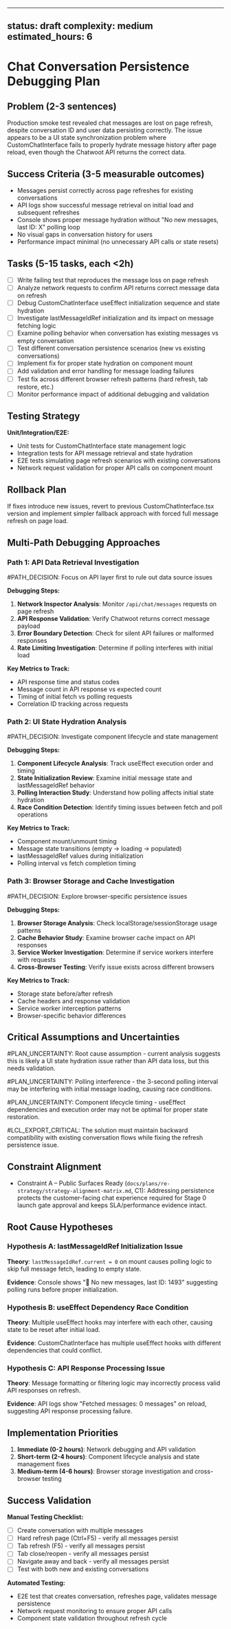 <!-- ABOUTME: Multi-path debugging plan for conversation persistence issues -->

---
status: draft
complexity: medium
estimated_hours: 6
---

# Chat Conversation Persistence Debugging Plan

## Problem (2-3 sentences)
Production smoke test revealed chat messages are lost on page refresh, despite conversation ID and user data persisting correctly. The issue appears to be a UI state synchronization problem where CustomChatInterface fails to properly hydrate message history after page reload, even though the Chatwoot API returns the correct data.

## Success Criteria (3-5 measurable outcomes)
- Messages persist correctly across page refreshes for existing conversations
- API logs show successful message retrieval on initial load and subsequent refreshes
- Console shows proper message hydration without "No new messages, last ID: X" polling loop
- No visual gaps in conversation history for users
- Performance impact minimal (no unnecessary API calls or state resets)

## Tasks (5-15 tasks, each <2h)
- [ ] Write failing test that reproduces the message loss on page refresh
- [ ] Analyze network requests to confirm API returns correct message data on refresh
- [ ] Debug CustomChatInterface useEffect initialization sequence and state hydration
- [ ] Investigate lastMessageIdRef initialization and its impact on message fetching logic
- [ ] Examine polling behavior when conversation has existing messages vs empty conversation
- [ ] Test different conversation persistence scenarios (new vs existing conversations)
- [ ] Implement fix for proper state hydration on component mount
- [ ] Add validation and error handling for message loading failures
- [ ] Test fix across different browser refresh patterns (hard refresh, tab restore, etc.)
- [ ] Monitor performance impact of additional debugging and validation

## Testing Strategy
**Unit/Integration/E2E:** 
- Unit tests for CustomChatInterface state management logic
- Integration tests for API message retrieval and state hydration
- E2E tests simulating page refresh scenarios with existing conversations
- Network request validation for proper API calls on component mount

## Rollback Plan
If fixes introduce new issues, revert to previous CustomChatInterface.tsx version and implement simpler fallback approach with forced full message refresh on page load.

## Multi-Path Debugging Approaches

### Path 1: API Data Retrieval Investigation
#PATH_DECISION: Focus on API layer first to rule out data source issues

**Debugging Steps:**
1. **Network Inspector Analysis**: Monitor `/api/chat/messages` requests on page refresh
2. **API Response Validation**: Verify Chatwoot returns correct message payload
3. **Error Boundary Detection**: Check for silent API failures or malformed responses
4. **Rate Limiting Investigation**: Determine if polling interferes with initial load

**Key Metrics to Track:**
- API response time and status codes
- Message count in API response vs expected count
- Timing of initial fetch vs polling requests
- Correlation ID tracking across requests

### Path 2: UI State Hydration Analysis
#PATH_DECISION: Investigate component lifecycle and state management

**Debugging Steps:**
1. **Component Lifecycle Analysis**: Track useEffect execution order and timing
2. **State Initialization Review**: Examine initial message state and lastMessageIdRef behavior
3. **Polling Interaction Study**: Understand how polling affects initial state hydration
4. **Race Condition Detection**: Identify timing issues between fetch and poll operations

**Key Metrics to Track:**
- Component mount/unmount timing
- Message state transitions (empty → loading → populated)
- lastMessageIdRef values during initialization
- Polling interval vs fetch completion timing

### Path 3: Browser Storage and Cache Investigation
#PATH_DECISION: Explore browser-specific persistence issues

**Debugging Steps:**
1. **Browser Storage Analysis**: Check localStorage/sessionStorage usage patterns
2. **Cache Behavior Study**: Examine browser cache impact on API responses
3. **Service Worker Investigation**: Determine if service workers interfere with requests
4. **Cross-Browser Testing**: Verify issue exists across different browsers

**Key Metrics to Track:**
- Storage state before/after refresh
- Cache headers and response validation
- Service worker interception patterns
- Browser-specific behavior differences

## Critical Assumptions and Uncertainties

#PLAN_UNCERTAINTY: Root cause assumption - current analysis suggests this is likely a UI state hydration issue rather than API data loss, but this needs validation.

#PLAN_UNCERTAINTY: Polling interference - the 3-second polling interval may be interfering with initial message loading, causing race conditions.

#PLAN_UNCERTAINTY: Component lifecycle timing - useEffect dependencies and execution order may not be optimal for proper state restoration.

#LCL_EXPORT_CRITICAL: The solution must maintain backward compatibility with existing conversation flows while fixing the refresh persistence issue.

## Constraint Alignment

- Constraint A – Public Surfaces Ready (`docs/plans/re-strategy/strategy-alignment-matrix.md`, C1): Addressing persistence protects the customer-facing chat experience required for Stage 0 launch gate approval and keeps SLA/performance evidence intact.

## Root Cause Hypotheses

### Hypothesis A: lastMessageIdRef Initialization Issue
**Theory**: `lastMessageIdRef.current = 0` on mount causes polling logic to skip full message fetch, leading to empty state.

**Evidence**: Console shows "🔄 No new messages, last ID: 1493" suggesting polling runs before proper initialization.

### Hypothesis B: useEffect Dependency Race Condition
**Theory**: Multiple useEffect hooks may interfere with each other, causing state to be reset after initial load.

**Evidence**: CustomChatInterface has multiple useEffect hooks with different dependencies that could conflict.

### Hypothesis C: API Response Processing Issue
**Theory**: Message formatting or filtering logic may incorrectly process valid API responses on refresh.

**Evidence**: API logs show "Fetched messages: 0 messages" on reload, suggesting API response processing failure.

## Implementation Priorities

1. **Immediate (0-2 hours)**: Network debugging and API validation
2. **Short-term (2-4 hours)**: Component lifecycle analysis and state management fixes
3. **Medium-term (4-6 hours)**: Browser storage investigation and cross-browser testing

## Success Validation

**Manual Testing Checklist:**
- [ ] Create conversation with multiple messages
- [ ] Hard refresh page (Ctrl+F5) - verify all messages persist
- [ ] Tab refresh (F5) - verify all messages persist  
- [ ] Tab close/reopen - verify all messages persist
- [ ] Navigate away and back - verify all messages persist
- [ ] Test with both new and existing conversations

**Automated Testing:**
- E2E test that creates conversation, refreshes page, validates message persistence
- Network request monitoring to ensure proper API calls
- Component state validation throughout refresh cycle
